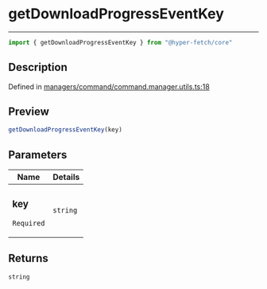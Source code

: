 

# getDownloadProgressEventKey

<div class="api-docs__separator">

---

</div><div class="api-docs__import">

```ts
import { getDownloadProgressEventKey } from "@hyper-fetch/core"
```

</div><div class="api-docs__section">

## Description

</div><div class="api-docs__description"><span class="api-docs__do-not-parse">



</span></div><p class="api-docs__definition">

Defined in [managers/command/command.manager.utils.ts:18](https://github.com/BetterTyped/hyper-fetch/blob/3fe127e9/packages/core/src/managers/command/command.manager.utils.ts#L18)

</p><div class="api-docs__section">

## Preview

</div><div class="api-docs__preview fn">

```ts
getDownloadProgressEventKey(key)
```

</div><div class="api-docs__section">

## Parameters

</div><div class="api-docs__parameters"><table><thead><tr><th>Name</th><th>Details</th></tr></thead><tbody><tr param-data="key"><td class="api-docs__param-name required">

### key 

`Required`

</td><td class="api-docs__param-type">

`string`

</td></tr></tbody></table></div><div class="api-docs__section">

## Returns

</div><div class="api-docs__returns">

```ts
string
```

</div>